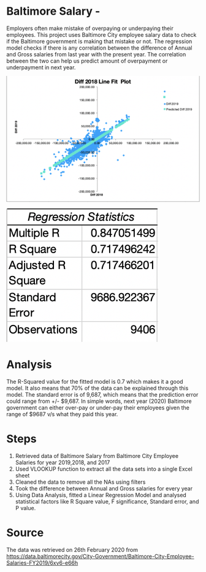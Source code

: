 # Baltimore Salary -

Employers often make mistake of overpaying or underpaying their employees. This project uses Baltimore City employee salary data to check if the Baltimore government is making that mistake or not. The regression model checks if there is any correlation between the difference of Annual and Gross salaries from last year with the present year.
The correlation between the two can help us predict amount of overpayment or underpayment in next year. 

![](https://github.com/yash0602/Linear-Regression-/blob/master/p.png)

![](https://github.com/yash0602/Linear-Regression-/blob/master/r.png)

# Analysis 
The R-Squared value for the fitted model is 0.7 which makes it a good model. It also means that 70% of the data can be explained through this model. The standard error is of 9,687, which means that the prediction error could range from +/- $9,687. In simple words, next year (2020) Baltimore government can either over-pay or under-pay their employees given the range of $9687 v/s what they paid this year. 

# Steps 
1. Retrieved data of Baltimore Salary from Baltimore City Employee Salaries for year 2019,2018, and 2017
2. Used VLOOKUP function to extract all the data sets into a single Excel sheet 
3. Cleaned the data to remove all the NAs using filters 
4. Took the difference between Annual and Gross salaries for every year
5. Using Data Analysis, fitted a Linear Regression Model and analysed statistical factors like R Square value, F significance, Standard error, and P value.

# Source 

The data was retrieved on 26th February 2020 from https://data.baltimorecity.gov/City-Government/Baltimore-City-Employee-Salaries-FY2019/6xv6-e66h
